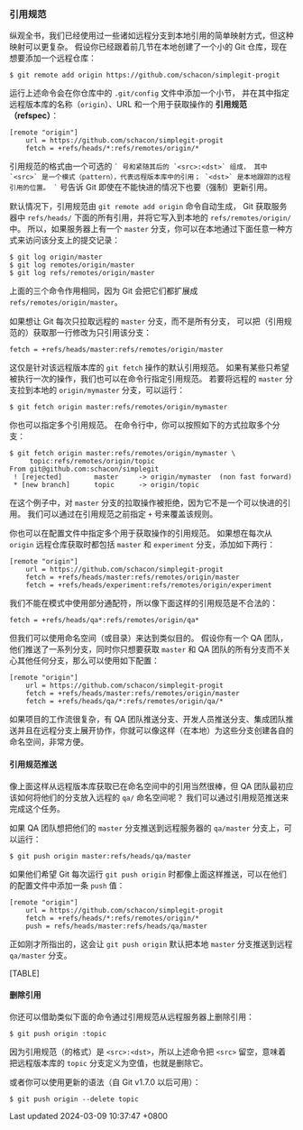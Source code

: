 ### 引用规范

纵观全书，我们已经使用过一些诸如远程分支到本地引用的简单映射方式，但这种映射可以更复杂。
假设你已经跟着前几节在本地创建了一个小的 Git
仓库，现在想要添加一个远程仓库：

```shell
$ git remote add origin https://github.com/schacon/simplegit-progit
```

运行上述命令会在你仓库中的 `.git/config` 文件中添加一个小节，
并在其中指定远程版本库的名称（`origin`）、URL 和一个用于获取操作的
**引用规范（refspec）**：

```shell
[remote "origin"]
    url = https://github.com/schacon/simplegit-progit
    fetch = +refs/heads/*:refs/remotes/origin/*
```

引用规范的格式由一个可选的
`` ` 号和紧随其后的 `<src>:<dst>` 组成， 其中 `<src>` 是一个模式（pattern），代表远程版本库中的引用； `<dst>` 是本地跟踪的远程引用的位置。 ` ``
号告诉 Git 即使在不能快进的情况下也要（强制）更新引用。

默认情况下，引用规范由 `git remote add origin` 命令自动生成， Git
获取服务器中 `refs/heads/` 下面的所有引用，并将它写入到本地的
`refs/remotes/origin/` 中。 所以，如果服务器上有一个 `master`
分支，你可以在本地通过下面任意一种方式来访问该分支上的提交记录：

```shell
$ git log origin/master
$ git log remotes/origin/master
$ git log refs/remotes/origin/master
```

上面的三个命令作用相同，因为 Git 会把它们都扩展成
`refs/remotes/origin/master`。

如果想让 Git 每次只拉取远程的 `master` 分支，而不是所有分支，
可以把（引用规范的）获取那一行修改为只引用该分支：

```shell
fetch = +refs/heads/master:refs/remotes/origin/master
```

这仅是针对该远程版本库的 `git fetch` 操作的默认引用规范。
如果有某些只希望被执行一次的操作，我们也可以在命令行指定引用规范。
若要将远程的 `master` 分支拉到本地的 `origin/mymaster` 分支，可以运行：

```shell
$ git fetch origin master:refs/remotes/origin/mymaster
```

你也可以指定多个引用规范。
在命令行中，你可以按照如下的方式拉取多个分支：

```shell
$ git fetch origin master:refs/remotes/origin/mymaster \
     topic:refs/remotes/origin/topic
From git@github.com:schacon/simplegit
 ! [rejected]        master     -> origin/mymaster  (non fast forward)
 * [new branch]      topic      -> origin/topic
```

在这个例子中，对 `master`
分支的拉取操作被拒绝，因为它不是一个可以快进的引用。
我们可以通过在引用规范之前指定 `+` 号来覆盖该规则。

你也可以在配置文件中指定多个用于获取操作的引用规范。 如果想在每次从
`origin` 远程仓库获取时都包括 `master` 和 `experiment`
分支，添加如下两行：

```shell
[remote "origin"]
    url = https://github.com/schacon/simplegit-progit
    fetch = +refs/heads/master:refs/remotes/origin/master
    fetch = +refs/heads/experiment:refs/remotes/origin/experiment
```

我们不能在模式中使用部分通配符，所以像下面这样的引用规范是不合法的：

```shell
fetch = +refs/heads/qa*:refs/remotes/origin/qa*
```

但我们可以使用命名空间（或目录）来达到类似目的。 假设你有一个 QA
团队，他们推送了一系列分支，同时你只想要获取 `master` 和 QA
团队的所有分支而不关心其他任何分支，那么可以使用如下配置：

```shell
[remote "origin"]
    url = https://github.com/schacon/simplegit-progit
    fetch = +refs/heads/master:refs/remotes/origin/master
    fetch = +refs/heads/qa/*:refs/remotes/origin/qa/*
```

如果项目的工作流很复杂，有 QA
团队推送分支、开发人员推送分支、集成团队推送并且在远程分支上展开协作，你就可以像这样（在本地）为这些分支创建各自的命名空间，非常方便。

#### 引用规范推送

像上面这样从远程版本库获取已在命名空间中的引用当然很棒，但 QA
团队最初应该如何将他们的分支放入远程的 `qa/` 命名空间呢？
我们可以通过引用规范推送来完成这个任务。

如果 QA 团队想把他们的 `master` 分支推送到远程服务器的 `qa/master`
分支上，可以运行：

```shell
$ git push origin master:refs/heads/qa/master
```

如果他们希望 Git 每次运行 `git push origin`
时都像上面这样推送，可以在他们的配置文件中添加一条 `push` 值：

```shell
[remote "origin"]
    url = https://github.com/schacon/simplegit-progit
    fetch = +refs/heads/*:refs/remotes/origin/*
    push = refs/heads/master:refs/heads/qa/master
```

正如刚才所指出的，这会让 `git push origin` 默认把本地 `master`
分支推送到远程 `qa/master` 分支。

[TABLE]

#### 删除引用

你还可以借助类似下面的命令通过引用规范从远程服务器上删除引用：

```shell
$ git push origin :topic
```

因为引用规范（的格式）是 `<src>:<dst>`，所以上述命令把 `<src>`
留空，意味着把远程版本库的 `topic` 分支定义为空值，也就是删除它。

或者你可以使用更新的语法（自 Git v1.7.0 以后可用）：

```shell
$ git push origin --delete topic
```

Last updated 2024-03-09 10:37:47 +0800
